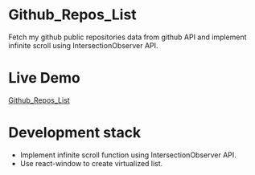 # Github_Repos_List
Fetch my github public repositories data from github API and implement infinite scroll using IntersectionObserver API.

# Live Demo
[Github_Repos_List](https://chia-hsing.github.io/github-repos-list/)

# Development stack
-   Implement infinite scroll function using IntersectionObserver API.
-   Use react-window to create virtualized list.







